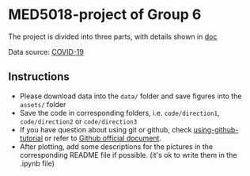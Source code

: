 # MED5018-project of Group 6

The project is divided into three parts, with details shown in [doc](./MED5018-FinalProject.md)

Data source: [COVID-19](https://github.com/GoogleCloudPlatform/covid-19-open-data/)

## Instructions
- Please download data into the `data/` folder and save figures into the `assets/` folder
- Save the code in corresponding folders, i.e. `code/direction1`, `code/direction2` or `code/direction3`
- If you have question about using git or github, check [using-github-tutorial](using-github-tutorial.md) or refer to [Github official document](https://docs.github.com/zh/get-started/quickstart).
- After plotting, add some descriptions for the pictures in the corresponding README file if possible. (it's ok to write them in the .ipynb file)

